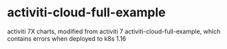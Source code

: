 # activiti-cloud-full-example

activiti 7X charts, modified from activiti 7 activiti-cloud-full-example, which contains errors when deployed to k8s 1.16
